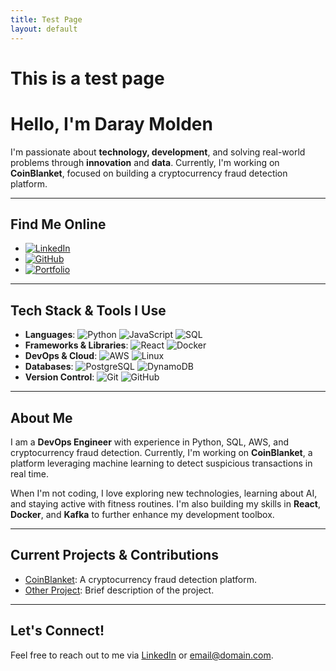 ```yaml
---
title: Test Page
layout: default
---
```


# This is a test page

# Hello, I'm Daray Molden

I'm passionate about **technology, development**, and solving real-world problems through **innovation** and **data**. Currently, I'm working on **CoinBlanket**, focused on building a cryptocurrency fraud detection platform.

---

## Find Me Online

- [![LinkedIn](https://img.shields.io/badge/LinkedIn-%230077B5.svg?style=flat-square&logo=linkedin&logoColor=white)](https://www.linkedin.com/in/daraymolden/)
- [![GitHub](https://img.shields.io/badge/GitHub-%23121011.svg?style=flat-square&logo=github&logoColor=white)](https://github.com/daray-dev)
- [![Portfolio](https://img.shields.io/badge/Portfolio-%23FF5722.svg?style=flat-square&logo=Firefox-Browser&logoColor=white)](https://Daray-dev.github.io)

---

## Tech Stack & Tools I Use

- **Languages**: ![Python](https://img.shields.io/badge/Python-%2314354C.svg?style=flat-square&logo=python&logoColor=white) ![JavaScript](https://img.shields.io/badge/JavaScript-%23323330.svg?style=flat-square&logo=javascript&logoColor=%23F7DF1E) ![SQL](https://img.shields.io/badge/SQL-%2300f.svg?style=flat-square&logo=sqlite&logoColor=white)
- **Frameworks & Libraries**: ![React](https://img.shields.io/badge/React-%2320232a.svg?style=flat-square&logo=react&logoColor=%2361DAFB) ![Docker](https://img.shields.io/badge/Docker-%230db7ed.svg?style=flat-square&logo=docker&logoColor=white)
- **DevOps & Cloud**: ![AWS](https://img.shields.io/badge/AWS-%23232F3E.svg?style=flat-square&logo=amazon-aws&logoColor=white) ![Linux](https://img.shields.io/badge/Linux-%23FCC624.svg?style=flat-square&logo=linux&logoColor=black)
- **Databases**: ![PostgreSQL](https://img.shields.io/badge/PostgreSQL-%23316192.svg?style=flat-square&logo=postgresql&logoColor=white) ![DynamoDB](https://img.shields.io/badge/Amazon-DynamoDB-%2323CC45.svg?style=flat-square&logo=amazondynamodb&logoColor=white)
- **Version Control**: ![Git](https://img.shields.io/badge/Git-%23F05033.svg?style=flat-square&logo=git&logoColor=white) ![GitHub](https://img.shields.io/badge/GitHub-%23121011.svg?style=flat-square&logo=github&logoColor=white)

---

## About Me

I am a **DevOps Engineer** with experience in Python, SQL, AWS, and cryptocurrency fraud detection. Currently, I'm working on **CoinBlanket**, a platform leveraging machine learning to detect suspicious transactions in real time.

When I'm not coding, I love exploring new technologies, learning about AI, and staying active with fitness routines. I'm also building my skills in **React**, **Docker**, and **Kafka** to further enhance my development toolbox.

---

## Current Projects & Contributions

- [CoinBlanket](https://github.com/Daray-dev/CoinBlanket): A cryptocurrency fraud detection platform.
- [Other Project](https://github.com/Daray-dev/OtherProject): Brief description of the project.

---

## Let's Connect!

Feel free to reach out to me via [LinkedIn](https://www.linkedin.com/in/daraymolden/) or [email@domain.com](mailto:raymaws1@gmail.com).
